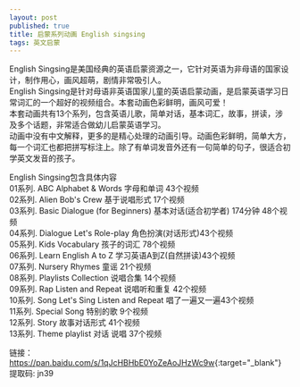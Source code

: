 ```yaml
---
layout: post
published: true
title: 启蒙系列动画 English singsing
tags: 英文启蒙
---
```


<p>
English Singsing是美国经典的英语启蒙资源之一，它针对英语为非母语的国家设计，制作用心，画风超萌，剧情非常吸引人。<br>
English Singsing是针对母语非英语国家儿童的英语启蒙动画，是启蒙英语学习日常词汇的一个超好的视频组合。本套动画色彩鲜明，画风可爱！<br>
本套动画共有13个系列，包含英语儿歌，简单对话，基本词汇，故事，拼读，涉及多个话题，非常适合做幼儿启蒙英语学习。<br>
动画中没有中文解释，更多的是精心处理的动画引导。动画色彩鲜明，简单大方，每一个词汇也都把拼写标注上。除了有单词发音外还有一句简单的句子，很适合初学英文发音的孩子。
  </p>

<p>
English Singsing包含具体内容<br>
01系列. ABC Alphabet & Words 字母和单词 43个视频<br>
02系列. Alien Bob's Crew 基于说唱形式 17个视频<br>
03系列. Basic Dialogue (for Beginners) 基本对话(适合初学者) 174分钟 48个视频<br>
04系列. Dialogue Let's Role-play 角色扮演(对话形式)43个视频<br>
05系列. Kids Vocabulary 孩子的词汇 78个视频<br>
06系列. Learn English A to Z 学习英语A到Z(自然拼读)43个视频<br>
07系列. Nursery Rhymes 童谣 21个视频<br>
08系列. Playlists Collection 说唱合集 14个视频<br>
09系列. Rap Listen and Repeat 说唱听和重复 42个视频<br>
10系列. Song Let's Sing Listen and Repeat 唱了一遍又一遍43个视频<br>
11系列. Special Song 特别的歌 9个视频<br>
12系列. Story 故事对话形式 41个视频<br>
13系列. Theme playlist 对话 说唱 37个视频<br>  
</p>

链接：<https://pan.baidu.com/s/1qJcHBHbE0YoZeAoJHzWc9w>{:target="_blank"}  提取码: jn39 <br>
